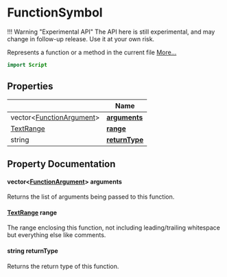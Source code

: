 # FunctionSymbol

!!! Warning "Experimental API"
    The API here is still experimental, and may change in follow-up release. Use it at your own risk.


Represents a function or a method in the current file [More...](#detailed-description)

```qml
import Script
```

## Properties

| | Name |
|-|-|
|vector<[FunctionArgument](../script/functionargument.md)>|**[arguments](#arguments)**|
|[TextRange](../script/textrange.md)|**[range](#range)**|
|string|**[returnType](#returnType)**|

## Property Documentation

#### <a name="arguments"></a>vector<[FunctionArgument](../script/functionargument.md)> **arguments**

Returns the list of arguments being passed to this function.

#### <a name="range"></a>[TextRange](../script/textrange.md) **range**

The range enclosing this function, not including leading/trailing
whitespace but everything else like comments.

#### <a name="returnType"></a>string **returnType**

Returns the return type of this function.
